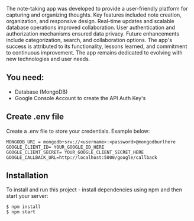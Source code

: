 The note-taking app was developed to provide a user-friendly platform for capturing and organizing thoughts.
Key features included note creation, organization, and responsive design. Real-time updates and scalable database operations improved collaboration. 
User authentication and authorization mechanisms ensured data privacy. Future enhancements include categorization, search, and collaboration options.
The app's success is attributed to its functionality, lessons learned, and commitment to continuous improvement.
The app remains dedicated to evolving with new technologies and user needs.
## You need:
- Database (MongoDB)
- Google Console Account to create the API Auth Key's

## Create .env file
Create a .env file to store your credentials. Example below:

```
MONGODB_URI = mongodb+srv://<username>:<password>@mongodburlhere
GOOGLE_CLIENT_ID= YOUR_GOOGLE_ID_HERE
GOOGLE_CLIENT_SECRET= YOUR_GOOGLE_CLIENT_SECRET_HERE
GOOGLE_CALLBACK_URL=http://localhost:5000/google/callback
```

## Installation
To install and run this project - install dependencies using npm and then start your server:

```
$ npm install
$ npm start
